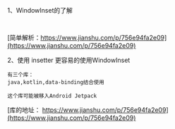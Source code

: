 
1、WindowInset的了解
```


```
[简单解析：https://www.jianshu.com/p/756e94fa2e09](https://www.jianshu.com/p/756e94fa2e09)

2、使用 insetter 更容易的使用WindowInset
```
有三个库：
java,kotlin,data-binding结合使用

这个库可能被移入Android Jetpack
```
[库的地址： https://www.jianshu.com/p/756e94fa2e09](https://www.jianshu.com/p/756e94fa2e09)